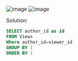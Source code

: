 ![image](https://github.com/user-attachments/assets/419f17c7-e14c-42c0-8b4c-02150d7c1238)
![image](https://github.com/user-attachments/assets/335d2100-433c-4598-a4a8-861f70ed0685)

Solution:
```sql
SELECT author_id as id
FROM Views
Where author_id=viewer_id
GROUP BY 1
ORDER BY 1
```
